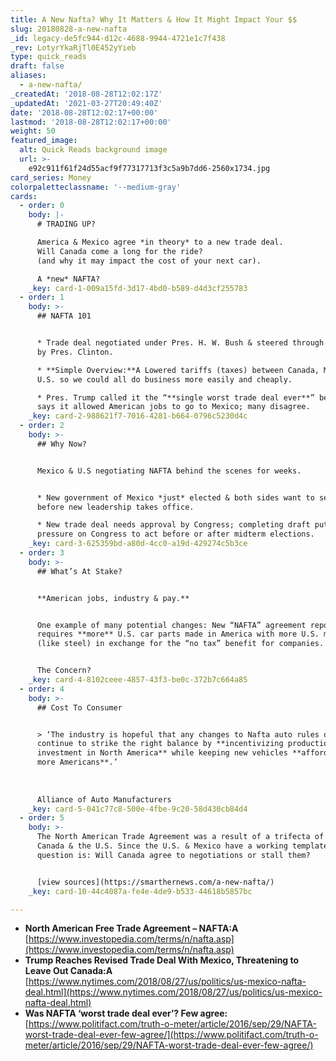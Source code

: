 ```yaml
---
title: A New Nafta? Why It Matters & How It Might Impact Your $$
slug: 20180828-a-new-nafta
_id: legacy-de5fc944-d12c-4688-9944-4721e1c7f438
_rev: LotyrYkaRjTl0E452yYieb
type: quick_reads
draft: false
aliases:
  - a-new-nafta/
_createdAt: '2018-08-28T12:02:17Z'
_updatedAt: '2021-03-27T20:49:40Z'
date: '2018-08-28T12:02:17+00:00'
lastmod: '2018-08-28T12:02:17+00:00'
weight: 50
featured_image:
  alt: Quick Reads background image
  url: >-
    e92c911f61f24d55acf9f77317713f3c5a9b7dd6-2560x1734.jpg
card_series: Money
colorpaletteclassname: '--medium-gray'
cards:
  - order: 0
    body: |-
      # TRADING UP?

      America & Mexico agree *in theory* to a new trade deal.  
      Will Canada come a long for the ride?  
      (and why it may impact the cost of your next car).

      A *new* NAFTA?
    _key: card-1-009a15fd-3d17-4bd0-b589-d4d3cf255783
  - order: 1
    body: >-
      ## NAFTA 101


      * Trade deal negotiated under Pres. H. W. Bush & steered through Congress
      by Pres. Clinton.

      * **Simple Overview:**A Lowered tariffs (taxes) between Canada, Mexico &
      U.S. so we could all do business more easily and cheaply.

      * Pres. Trump called it the “**single worst trade deal ever**” because he
      says it allowed American jobs to go to Mexico; many disagree.
    _key: card-2-988621f7-7016-4281-b664-0796c5230d4c
  - order: 2
    body: >-
      ## Why Now?


      Mexico & U.S negotiating NAFTA behind the scenes for weeks.


      * New government of Mexico *just* elected & both sides want to secure deal
      before new leadership takes office.

      * New trade deal needs approval by Congress; completing draft puts
      pressure on Congress to act before or after midterm elections.
    _key: card-3-625359bd-a80d-4cc0-a19d-429274c5b3ce
  - order: 3
    body: >-
      ## What’s At Stake?


      **American jobs, industry & pay.**


      One example of many potential changes: New “NAFTA” agreement reportedly
      requires **more** U.S. car parts made in America with more U.S. material
      (like steel) in exchange for the “no tax” benefit for companies.


      The Concern?
    _key: card-4-8102ceee-4857-43f3-be0c-372b7c664a85
  - order: 4
    body: >-
      ## Cost To Consumer


      > ‘The industry is hopeful that any changes to Nafta auto rules of origin
      continue to strike the right balance by **incentivizing production and
      investment in North America** while keeping new vehicles **affordable for
      more Americans**.’  
        
        
        
      Alliance of Auto Manufacturers
    _key: card-5-041c77c8-500e-4fbe-9c20-58d430cb84d4
  - order: 5
    body: >-
      The North American Trade Agreement was a result of a trifecta of Mexico,
      Canada & the U.S. Since the U.S. & Mexico have a working template, the big
      question is: Will Canada agree to negotiations or stall them?


      [view sources](https://smarthernews.com/a-new-nafta/)
    _key: card-10-44c4087a-fe4e-4de9-b533-44618b5857bc

---
```

* **North American Free Trade Agreement – NAFTA:A**  
[https://www.investopedia.com/terms/n/nafta.asp](https://www.investopedia.com/terms/n/nafta.asp)
* **Trump Reaches Revised Trade Deal With Mexico, Threatening to Leave Out Canada:A**  
[https://www.nytimes.com/2018/08/27/us/politics/us-mexico-nafta-deal.html](https://www.nytimes.com/2018/08/27/us/politics/us-mexico-nafta-deal.html)
* **Was NAFTA ‘worst trade deal ever’? Few agree:**  
[https://www.politifact.com/truth-o-meter/article/2016/sep/29/NAFTA-worst-trade-deal-ever-few-agree/](https://www.politifact.com/truth-o-meter/article/2016/sep/29/NAFTA-worst-trade-deal-ever-few-agree/)